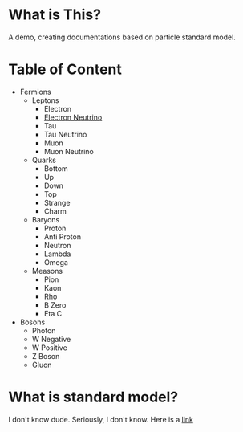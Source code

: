 # What is This?

A demo, creating documentations based on particle standard model.

# Table of Content

* Fermions
  * Leptons
    * Electron
    * [Electron Neutrino](fermions/leptons/electron-neutrino.md)
    * Tau
    * Tau Neutrino
    * Muon
    * Muon Neutrino
  * Quarks
    * Bottom
    * Up
    * Down
    * Top
    * Strange
    * Charm
  * Baryons
    * Proton
    * Anti Proton
    * Neutron
    * Lambda
    * Omega
  * Measons
    * Pion
    * Kaon
    * Rho
    * B Zero
    * Eta C
* Bosons
  * Photon
  * W Negative
  * W Positive
  * Z Boson
  * Gluon

# What is standard model?

I don't know dude. Seriously, I don't know. Here is a [link](https://home.cern/science/physics/standard-model)
